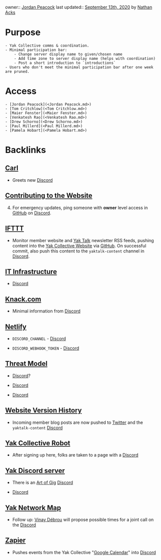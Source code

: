 owner:: [Jordan Peacock](<Jordan Peacock.md>)
last updated:: [September 13th, 2020](<September 13th, 2020.md>) by [Nathan Acks](<Nathan Acks.md>)
# Purpose
    - Yak Collective comms & coordination.
    - Minimal participation bar:
        - Change server display name to given/chosen name
        - Add time zone to server display name (helps with coordination)
        - Post a short introduction to `introductions`
    - Users who don't meet the minimal participation bar after one week are pruned.
# Access
    - [Jordan Peacock](<Jordan Peacock.md>)
    - [Tom Critchlow](<Tom Critchlow.md>)
    - [Maier Fenster](<Maier Fenster.md>)
    - [Venkatesh Rao](<Venkatesh Rao.md>)
    - [Drew Schorno](<Drew Schorno.md>)
    - [Paul Millerd](<Paul Millerd.md>)
    - [Pamela Hobart](<Pamela Hobart.md>)

# Backlinks
## [Carl](<Carl.md>)
- Greets new [Discord](<Discord.md>)

## [Contributing to the Website](<Contributing to the Website.md>)
4. For emergency updates, ping someone with **owner** level access in [GitHub](<GitHub.md>) on [Discord](<Discord.md>).

## [IFTTT](<IFTTT.md>)
- Monitor member website and [Yak Talk](<Yak Talk.md>) newsletter RSS feeds, pushing content into the [Yak Collective Website](<Yak Collective Website.md>) via [GitHub](<GitHub.md>). On successful commit, also push this content to the `yaktalk-content` channel in [Discord](<Discord.md>).

## [IT Infrastructure](<IT Infrastructure.md>)
- [Discord](<Discord.md>)

## [Knack.com](<Knack.com.md>)
- Minimal information from [Discord](<Discord.md>)

## [Netlify](<Netlify.md>)
- `DISCORD_CHANNEL` - [Discord](<Discord.md>)

- `DISCORD_WEBHOOK_TOKEN` - [Discord](<Discord.md>)

## [Threat Model](<Threat Model.md>)
- [Discord](<Discord.md>)?

- [Discord](<Discord.md>)

- [Discord](<Discord.md>)

## [Website Version History](<Website Version History.md>)
- Incoming member blog posts are now pushed to [Twitter](<Twitter.md>) and the `yaktalk-content` [Discord](<Discord.md>)

## [Yak Collective Robot](<Yak Collective Robot.md>)
- After signing up here, folks are taken to a page with a [Discord](<Discord.md>)

## [Yak Discord server](<Yak Discord server.md>)
- There is an [Art of Gig](<Art of Gig.md>) [Discord](<Discord.md>)

- [Discord](<Discord.md>)

## [Yak Network Map](<Yak Network Map.md>)
- Follow up: [Vinay Débrou](<Vinay Débrou.md>) will propose possible times for a joint call on the [Discord](<Discord.md>)

## [Zapier](<Zapier.md>)
- Pushes events from the Yak Collective "[Google Calendar](https://calendar.google.com/calendar/embed?src=o995m43173bpslmhh49nmrp5i4%40group.calendar.google.com)" into [Discord](<Discord.md>)

